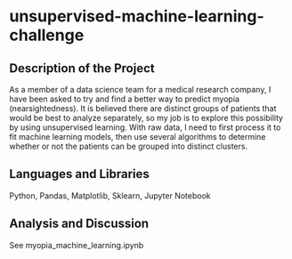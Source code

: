 # unsupervised-machine-learning-challenge
## Description of the Project
As a member of a data science team for a medical research company, I have been asked to try and find a better way to predict myopia (nearsightedness). It is believed there are distinct groups of patients that would be best to analyze separately, so my job is to explore this possibility by using unsupervised learning. With raw data, I need to first process it to fit machine learning models, then use several algorithms to determine whether or not the patients can be grouped into distinct clusters.


## Languages and Libraries
Python, Pandas, Matplotlib, Sklearn, Jupyter Notebook


## Analysis and Discussion
See myopia_machine_learning.ipynb